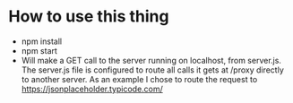 How to use this thing
===
* npm install
* npm start
* Will make a GET call to the server running on localhost, from server.js.
The server.js file is configured to route all calls it gets at /proxy directly to another server.
As an example I chose to route the request to https://jsonplaceholder.typicode.com/